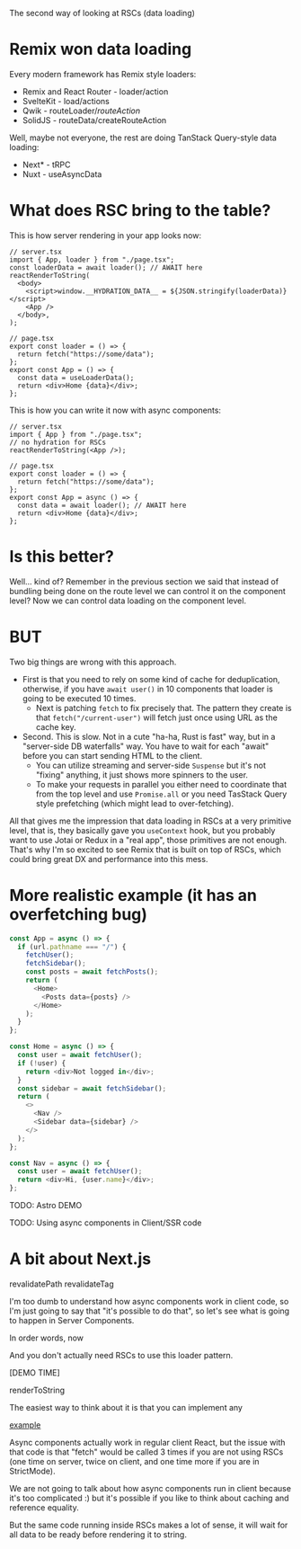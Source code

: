 The second way of looking at RSCs (data loading)

# Remix won data loading

Every modern framework has Remix style loaders:

- Remix and React Router - loader/action
- SvelteKit - load/actions
- Qwik - routeLoader$/routeAction$
- SolidJS - routeData/createRouteAction

Well, maybe not everyone, the rest are doing TanStack Query-style data loading:

- Next* - tRPC
- Nuxt - useAsyncData

# What does RSC bring to the table?

This is how server rendering in your app looks now:

```tsx
// server.tsx
import { App, loader } from "./page.tsx";
const loaderData = await loader(); // AWAIT here
reactRenderToString(
  <body>
    <script>window.__HYDRATION_DATA__ = ${JSON.stringify(loaderData)}</script>
    <App />
  </body>,
);
```

```tsx
// page.tsx
export const loader = () => {
  return fetch("https://some/data");
};
export const App = () => {
  const data = useLoaderData();
  return <div>Home {data}</div>;
};
```

This is how you can write it now with async components:

```tsx
// server.tsx
import { App } from "./page.tsx";
// no hydration for RSCs
reactRenderToString(<App />);
```

```tsx
// page.tsx
export const loader = () => {
  return fetch("https://some/data");
};
export const App = async () => {
  const data = await loader(); // AWAIT here
  return <div>Home {data}</div>;
};
```

# Is this better?

Well... kind of? Remember in the previous section we said that instead of bundling being done on the route level we can control it on the component level? Now we can control data loading on the component level.

# BUT

Two big things are wrong with this approach.

- First is that you need to rely on some kind of cache for deduplication, otherwise, if you have `await user()` in 10 components that loader is going to be executed 10 times.
  - Next is patching `fetch` to fix precisely that. The pattern they create is that `fetch("/current-user")` will fetch just once using URL as the cache key.
- Second. This is slow. Not in a cute "ha-ha, Rust is fast" way, but in a "server-side DB waterfalls" way. You have to wait for each "await" before you can start sending HTML to the client.
  - You can utilize streaming and server-side `Suspense` but it's not "fixing" anything, it just shows more spinners to the user.
  - To make your requests in parallel you either need to coordinate that from the top level and use `Promise.all` or you need TasStack Query style prefetching (which might lead to over-fetching).

All that gives me the impression that data loading in RSCs at a very primitive level, that is, they basically gave you `useContext` hook, but you probably want to use Jotai or Redux in a "real app", those primitives are not enough. That's why I'm so excited to see Remix that is built on top of RSCs, which could bring great DX and performance into this mess.

# More realistic example (it has an overfetching bug)

```ts
const App = async () => {
  if (url.pathname === "/") {
    fetchUser();
    fetchSidebar();
    const posts = await fetchPosts();
    return (
      <Home>
        <Posts data={posts} />
      </Home>
    );
  }
};

const Home = async () => {
  const user = await fetchUser();
  if (!user) {
    return <div>Not logged in</div>;
  }
  const sidebar = await fetchSidebar();
  return (
    <>
      <Nav />
      <Sidebar data={sidebar} />
    </>
  );
};

const Nav = async () => {
  const user = await fetchUser();
  return <div>Hi, {user.name}</div>;
};
```

TODO: Astro DEMO

TODO: Using async components in Client/SSR code

# A bit about Next.js

revalidatePath
revalidateTag

I'm too dumb to understand how async components work in client code, so I'm just going to say that "it's possible to do that", so let's see what is going to happen in Server Components.

In order words, now

And you don't actually need RSCs to use this loader pattern.

[DEMO TIME]

renderToString

The easiest way to think about it is that you can implement any

[example](./demos/astro/src/ui/Loader.tsx)

Async components actually work in regular client React, but the issue with that code is that "fetch" would be called 3 times if you are not using RSCs (one time on server, twice on client, and one time more if you are in StrictMode).

We are not going to talk about how async components run in client because it's too complicated :) but it's possible if you like to think about caching and reference equality.

But the same code running inside RSCs makes a lot of sense, it will wait for all data to be ready before rendering it to string.
